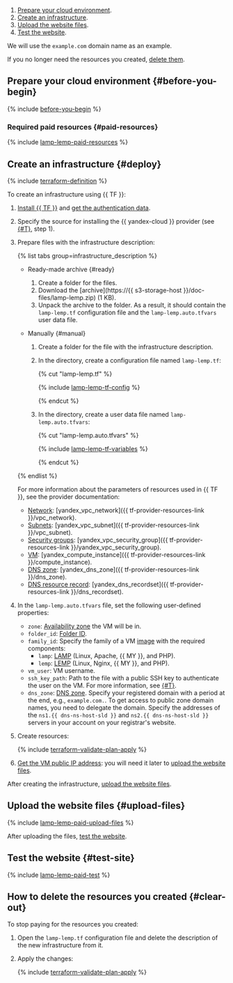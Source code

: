 1. [Prepare your cloud environment](#before-you-begin).
1. [Create an infrastructure](#deploy).
1. [Upload the website files](#upload-files).
1. [Test the website](#test-site).

We will use the `example.com` domain name as an example.

If you no longer need the resources you created, [delete them](#clear-out).

## Prepare your cloud environment {#before-you-begin}

{% include [before-you-begin](../_tutorials_includes/before-you-begin.md) %}

### Required paid resources {#paid-resources}

{% include [lamp-lemp-paid-resources](../_tutorials_includes/lamp-lemp-paid-resources.md) %}

## Create an infrastructure {#deploy}

{% include [terraform-definition](../_tutorials_includes/terraform-definition.md) %}

To create an infrastructure using {{ TF }}:
1. [Install {{ TF }}](../../tutorials/infrastructure-management/terraform-quickstart.md#install-terraform) and [get the authentication data](../../tutorials/infrastructure-management/terraform-quickstart.md#get-credentials).
1. Specify the source for installing the {{ yandex-cloud }} provider (see [{#T}](../../tutorials/infrastructure-management/terraform-quickstart.md#configure-provider), step 1).
1. Prepare files with the infrastructure description:

    {% list tabs group=infrastructure_description %}

    - Ready-made archive {#ready}

      1. Create a folder for the files.
      1. Download the [archive](https://{{ s3-storage-host }}/doc-files/lamp-lemp.zip) (1 KB).
      1. Unpack the archive to the folder. As a result, it should contain the `lamp-lemp.tf` configuration file and the `lamp-lemp.auto.tfvars` user data file.

    - Manually {#manual}

      1. Create a folder for the file with the infrastructure description.
      1. In the directory, create a configuration file named `lamp-lemp.tf`:

          {% cut "lamp-lemp.tf" %}

          {% include [lamp-lemp-tf-config](../../_includes/web/lamp-lemp-tf-config.md) %}

          {% endcut %}

      1. In the directory, create a user data file named `lamp-lemp.auto.tfvars`:

          {% cut "lamp-lemp.auto.tfvars" %}

          {% include [lamp-lemp-tf-variables](../../_includes/web/lamp-lemp-tf-variables.md) %}

          {% endcut %}

    {% endlist %}

    For more information about the parameters of resources used in {{ TF }}, see the provider documentation:
    * [Network](../../vpc/concepts/network.md#network): [yandex_vpc_network]({{ tf-provider-resources-link }}/vpc_network).
    * [Subnets](../../vpc/concepts/network.md#subnet): [yandex_vpc_subnet]({{ tf-provider-resources-link }}/vpc_subnet).
    * [Security groups](../../vpc/concepts/security-groups.md): [yandex_vpc_security_group]({{ tf-provider-resources-link }}/yandex_vpc_security_group).
    * [VM](../../compute/concepts/vm.md): [yandex_compute_instance]({{ tf-provider-resources-link }}/compute_instance).
    * [DNS zone](../../dns/concepts/dns-zone.md): [yandex_dns_zone]({{ tf-provider-resources-link }}/dns_zone).
    * [DNS resource record](../../dns/concepts/resource-record.md): [yandex_dns_recordset]({{ tf-provider-resources-link }}/dns_recordset).

  1. In the `lamp-lemp.auto.tfvars` file, set the following user-defined properties:
      * `zone`: [Availability zone](../../overview/concepts/geo-scope.md) the VM will be in.
      * `folder_id`: [Folder ID](../../resource-manager/operations/folder/get-id.md).
      * `family_id`: Specify the family of a VM [image](../../compute/concepts/image.md) with the required components:
        * `lamp`: [LAMP](/marketplace/products/yc/lamp) (Linux, Apache, {{ MY }}, and PHP).
        * `lemp`: [LEMP](/marketplace/products/yc/lemp) (Linux, Nginx, {{ MY }}, and PHP).
      * `vm_user`: VM username.
      * `ssh_key_path`: Path to the file with a public SSH key to authenticate the user on the VM. For more information, see [{#T}](../../compute/operations/vm-connect/ssh.md#creating-ssh-keys).
      * `dns_zone`: [DNS zone](../../dns/concepts/dns-zone.md). Specify your registered domain with a period at the end, e.g., `example.com.`.
          To get access to public zone domain names, you need to delegate the domain. Specify the addresses of the `ns1.{{ dns-ns-host-sld }}` and `ns2.{{ dns-ns-host-sld }}` servers in your account on your registrar's website.

1. Create resources:

    {% include [terraform-validate-plan-apply](../_tutorials_includes/terraform-validate-plan-apply.md) %}

1. [Get the VM public IP address](../../compute/operations/vm-info/get-info.md): you will need it later to [upload the website files](#upload-files).

After creating the infrastructure, [upload the website files](#upload-files).

## Upload the website files {#upload-files}

{% include [lamp-lemp-paid-upload-files](../_tutorials_includes/lamp-lemp-upload-files.md) %}

After uploading the files, [test the website](#test-files).

## Test the website {#test-site}

{% include [lamp-lemp-paid-test](../_tutorials_includes/lamp-lemp-test.md) %}

## How to delete the resources you created {#clear-out}

To stop paying for the resources you created:

1. Open the `lamp-lemp.tf` configuration file and delete the description of the new infrastructure from it.
1. Apply the changes:

    {% include [terraform-validate-plan-apply](../_tutorials_includes/terraform-validate-plan-apply.md) %}
